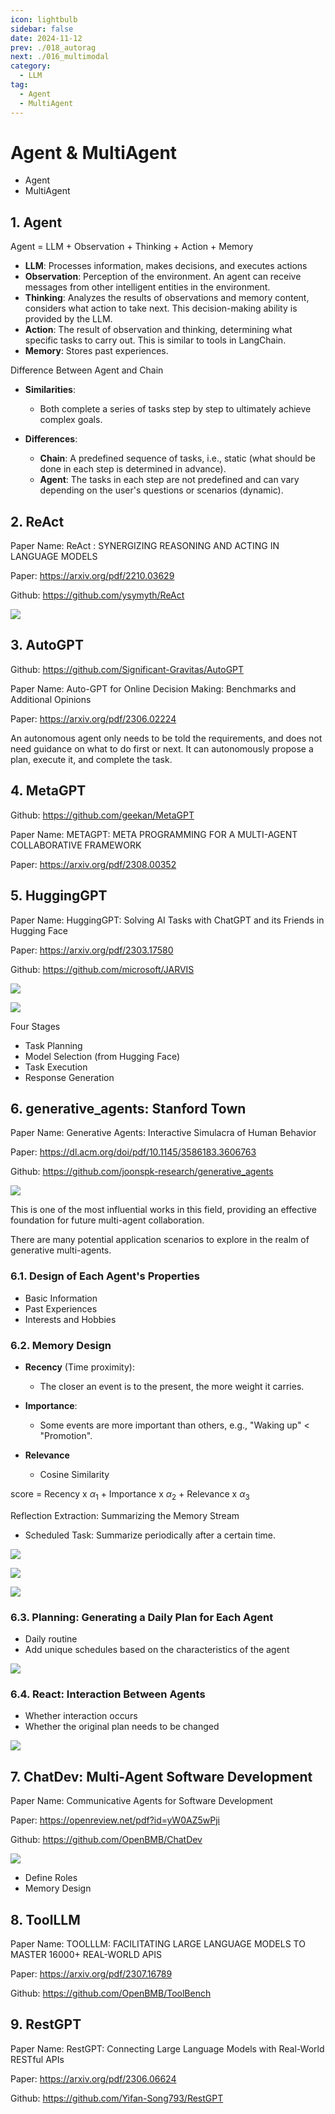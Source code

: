 ```yaml
---
icon: lightbulb
sidebar: false
date: 2024-11-12
prev: ./018_autorag
next: ./016_multimodal
category:
  - LLM
tag:
  - Agent
  - MultiAgent
---
```

# Agent & MultiAgent
  - Agent
  - MultiAgent
<!-- more -->

## 1. Agent
Agent = LLM + Observation + Thinking + Action + Memory
- **LLM**: Processes information, makes decisions, and executes actions
- **Observation**: Perception of the environment. An agent can receive messages from other intelligent entities in the environment.
- **Thinking**: Analyzes the results of observations and memory content, considers what action to take next. This decision-making ability is provided by the LLM.
- **Action**: The result of observation and thinking, determining what specific tasks to carry out. This is similar to tools in LangChain.
- **Memory**: Stores past experiences.

Difference Between Agent and Chain
- **Similarities**:
  - Both complete a series of tasks step by step to ultimately achieve complex goals.
  
- **Differences**:
  - **Chain**: A predefined sequence of tasks, i.e., static (what should be done in each step is determined in advance).
  - **Agent**: The tasks in each step are not predefined and can vary depending on the user's questions or scenarios (dynamic).

## 2. ReAct
Paper Name: ReAct : SYNERGIZING REASONING AND ACTING IN LANGUAGE MODELS

Paper: https://arxiv.org/pdf/2210.03629

Github: https://github.com/ysymyth/ReAct

![](../../assets/017_reason_action.png)

## 3. AutoGPT
Github: https://github.com/Significant-Gravitas/AutoGPT

Paper Name: Auto-GPT for Online Decision Making: Benchmarks and
Additional Opinions

Paper: https://arxiv.org/pdf/2306.02224

An autonomous agent only needs to be told the requirements, and does not need guidance on what to do first or next. It can autonomously propose a plan, execute it, and complete the task.

## 4. MetaGPT
Github: https://github.com/geekan/MetaGPT

Paper Name: METAGPT: META PROGRAMMING FOR A
MULTI-AGENT COLLABORATIVE FRAMEWORK

Paper: https://arxiv.org/pdf/2308.00352

## 5. HuggingGPT
Paper Name: HuggingGPT: Solving AI Tasks with ChatGPT and its Friends in Hugging Face

Paper: https://arxiv.org/pdf/2303.17580

Github: https://github.com/microsoft/JARVIS

![](../../assets/017_hugginggpt1.png)

![](../../assets/017_hugginggpt2.png)

Four Stages
- Task Planning
- Model Selection (from Hugging Face)
- Task Execution
- Response Generation

## 6. generative_agents: Stanford Town
Paper Name: Generative Agents: Interactive Simulacra of Human Behavior

Paper: https://dl.acm.org/doi/pdf/10.1145/3586183.3606763

Github: https://github.com/joonspk-research/generative_agents

![](../../assets/017_stanford_town.png)

This is one of the most influential works in this field, providing an effective foundation for future multi-agent collaboration.

There are many potential application scenarios to explore in the realm of generative multi-agents.

### 6.1. Design of Each Agent's Properties

- Basic Information
- Past Experiences
- Interests and Hobbies

### 6.2. Memory Design

- **Recency** (Time proximity):
  - The closer an event is to the present, the more weight it carries.
  
- **Importance**:
  - Some events are more important than others, e.g., "Waking up" < "Promotion".
  
- **Relevance** 
  - Cosine Similarity


score = Recency x $\alpha_1$ + Importance x $\alpha_2$ + Relevance x $\alpha_3$

Reflection Extraction: Summarizing the Memory Stream
- Scheduled Task: Summarize periodically after a certain time.

![](../../assets/017_memory_design1.png)

![](../../assets/017_memory_design2.png)

![](../../assets/017_memory_design3.png)

### 6.3. Planning: Generating a Daily Plan for Each Agent
- Daily routine
- Add unique schedules based on the characteristics of the agent
  
![](../../assets/017_morning_routine.png)

### 6.4. React: Interaction Between Agents
- Whether interaction occurs
- Whether the original plan needs to be changed
  
![](../../assets/017_react_with_other_agent.png)

## 7. ChatDev: Multi-Agent Software Development

Paper Name: Communicative Agents for Software Development

Paper: https://openreview.net/pdf?id=yW0AZ5wPji

Github: https://github.com/OpenBMB/ChatDev

![](../../assets/017_chatdev.png)

- Define Roles
- Memory Design

## 8. ToolLLM
Paper Name: TOOLLLM: FACILITATING LARGE LANGUAGE MODELS TO MASTER 16000+ REAL-WORLD APIS

Paper: https://arxiv.org/pdf/2307.16789

Github: https://github.com/OpenBMB/ToolBench

## 9. RestGPT
Paper Name: RestGPT: Connecting Large Language Models with Real-World RESTful APIs

Paper: https://arxiv.org/pdf/2306.06624

Github: https://github.com/Yifan-Song793/RestGPT